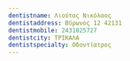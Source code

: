 ```yaml
---
dentistname: Λιούτας Νικόλαος
dentistaddress: Βύρωνος 12 42131
dentistmobile: 2431025727
dentistcity: ΤΡΙΚΑΛΑ
dentistspecialty: Οδοντίατρος
---
```

